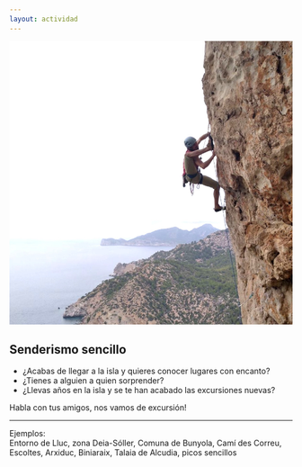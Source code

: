```yaml
---
layout: actividad
---
```


![De paseo por...](./assets/img/selecta.jpg)

## Senderismo sencillo

*   ¿Acabas de llegar a la isla y quieres conocer lugares con encanto?
*   ¿Tienes a alguien a quien sorprender?
*   ¿Llevas años en la isla y se te han acabado las excursiones nuevas?

Habla con tus amigos, nos vamos de excursión!

* * *
Ejemplos:<br>
Entorno de Lluc, zona Deia-Sóller, Comuna de Bunyola, Camí des Correu, Escoltes, Arxiduc, Biniaraix, Talaia de Alcudia, picos sencillos
